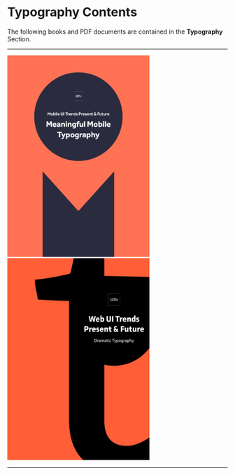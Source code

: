 # Typography Contents

The following books and PDF documents are contained in the **Typography** Section.

---

<a href="../Typography/Mobile%20UI%20Trends%20Present%20&%20Future%20-%20Meaningful%20Mobile%20Typography.pdf" style="padding-right: 10px;" target="_blank">
    <img src="../docs/Typography/Mobile%20UI%20Trends%20Present%20&%20Future%20-%20Meaningful%20Mobile%20Typography.jpeg" width="325" height="auto" loading="lazy" alt="">
</a>

<a href="../Typography/Web%20UI%20Trends%20Present%20&%20Future%20-%20Dramatic%20Typography.pdf" style="padding-right: 10px;" target="_blank">
    <img src="../docs/Typography/Web%20UI%20Trends%20Present%20&%20Future%20-%20Dramatic%20Typography.jpeg" width="325" height="auto" loading="lazy" alt="">
</a>

---
